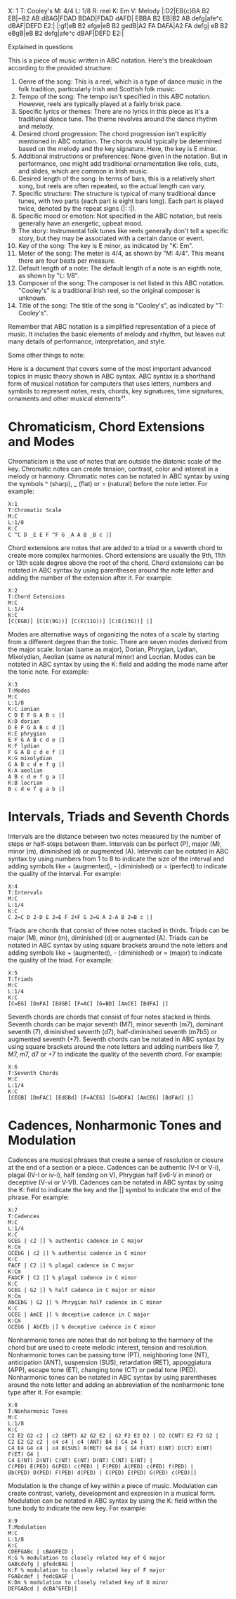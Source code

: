 X: 1
T: Cooley's
M: 4/4
L: 1/8
R: reel
K: Em
V: Melody
|:D2|EB{c}BA B2 EB|~B2 AB dBAG|FDAD BDAD|FDAD dAFD|
EBBA B2 EB|B2 AB defg|afe^c dBAF|DEFD E2:|
|:gf|eB B2 efge|eB B2 gedB|A2 FA DAFA|A2 FA defg|
eB B2 eBgB|eB B2 defg|afe^c dBAF|DEFD E2:|

Explained in questions

This is a piece of music written in ABC notation. Here's the breakdown according to the provided structure:

1. Genre of the song: This is a reel, which is a type of dance music in the folk tradition, particularly Irish and Scottish folk music. 
2. Tempo of the song: The tempo isn't specified in this ABC notation. However, reels are typically played at a fairly brisk pace.
3. Specific lyrics or themes: There are no lyrics in this piece as it's a traditional dance tune. The theme revolves around the dance rhythm and melody.
4. Desired chord progression: The chord progression isn't explicitly mentioned in ABC notation. The chords would typically be determined based on the melody and the key signature. Here, the key is E minor.
5. Additional instructions or preferences: None given in the notation. But in performance, one might add traditional ornamentation like rolls, cuts, and slides, which are common in Irish music.
6. Desired length of the song: In terms of bars, this is a relatively short song, but reels are often repeated, so the actual length can vary.
7. Specific structure: The structure is typical of many traditional dance tunes, with two parts (each part is eight bars long). Each part is played twice, denoted by the repeat signs (|: :|).
8. Specific mood or emotion: Not specified in the ABC notation, but reels generally have an energetic, upbeat mood.
9. The story: Instrumental folk tunes like reels generally don't tell a specific story, but they may be associated with a certain dance or event.
10. Key of the song: The key is E minor, as indicated by "K: Em".
11. Meter of the song: The meter is 4/4, as shown by "M: 4/4". This means there are four beats per measure.
12. Default length of a note: The default length of a note is an eighth note, as shown by "L: 1/8".
13. Composer of the song: The composer is not listed in this ABC notation. "Cooley's" is a traditional Irish reel, so the original composer is unknown.
14. Title of the song: The title of the song is "Cooley's", as indicated by "T: Cooley's".

Remember that ABC notation is a simplified representation of a piece of music. It includes the basic elements of melody and rhythm, but leaves out many details of performance, interpretation, and style.

Some other things to note: 

Here is a document that covers some of the most important advanced topics in music theory shown in ABC syntax. ABC syntax is a shorthand form of musical notation for computers that uses letters, numbers and symbols to represent notes, rests, chords, key signatures, time signatures, ornaments and other musical elements²¹.

# Chromaticism, Chord Extensions and Modes

Chromaticism is the use of notes that are outside the diatonic scale of the key. Chromatic notes can create tension, contrast, color and interest in a melody or harmony. Chromatic notes can be notated in ABC syntax by using the symbols ^ (sharp), _ (flat) or = (natural) before the note letter. For example:

```
X:1
T:Chromatic Scale
M:C
L:1/8
K:C
C ^C D _E E F ^F G _A A B _B c |]
```

Chord extensions are notes that are added to a triad or a seventh chord to create more complex harmonies. Chord extensions are usually the 9th, 11th or 13th scale degree above the root of the chord. Chord extensions can be notated in ABC syntax by using parentheses around the note letter and adding the number of the extension after it. For example:

```
X:2
T:Chord Extensions
M:C
L:1/4
K:C
[C(EGB)] [C(E(9G))] [C(E(11G))] [C(E(13G))] |]
```

Modes are alternative ways of organizing the notes of a scale by starting from a different degree than the tonic. There are seven modes derived from the major scale: Ionian (same as major), Dorian, Phrygian, Lydian, Mixolydian, Aeolian (same as natural minor) and Locrian. Modes can be notated in ABC syntax by using the K: field and adding the mode name after the tonic note. For example:

```
X:3
T:Modes
M:C
L:1/8
K:C ionian
C D E F G A B c |]
K:D dorian
D E F G A B c d |]
K:E phrygian
E F G A B c d e |]
K:F lydian
F G A B c d e f |]
K:G mixolydian
G A B c d e f g |]
K:A aeolian
A B c d e f g a |]
K:B locrian
B c d e f g a b |]
```

# Intervals, Triads and Seventh Chords

Intervals are the distance between two notes measured by the number of steps or half-steps between them. Intervals can be perfect (P), major (M), minor (m), diminished (d) or augmented (A). Intervals can be notated in ABC syntax by using numbers from 1 to 8 to indicate the size of the interval and adding symbols like + (augmented), - (diminished) or = (perfect) to indicate the quality of the interval. For example:

```
X:4
T:Intervals
M:C
L:1/4
K:C
C 2=C D 2-D E 2=E F 2+F G 2=G A 2-A B 2=B c |]
```

Triads are chords that consist of three notes stacked in thirds. Triads can be major (M), minor (m), diminished (d) or augmented (A). Triads can be notated in ABC syntax by using square brackets around the note letters and adding symbols like + (augmented), - (diminished) or = (major) to indicate the quality of the triad. For example:

```
X:5
T:Triads
M:C
L:1/4
K:C
[C=EG] [DmFA] [EdGB] [F=AC] [G=BD] [AmCE] [BdFA] |]
```

Seventh chords are chords that consist of four notes stacked in thirds. Seventh chords can be major seventh (M7), minor seventh (m7), dominant seventh (7), diminished seventh (d7), half-diminished seventh (m7b5) or augmented seventh (+7). Seventh chords can be notated in ABC syntax by using square brackets around the note letters and adding numbers like 7, M7, m7, d7 or +7 to indicate the quality of the seventh chord. For example:

```
X:6
T:Seventh Chords
M:C
L:1/4
K:C
[CEGB] [DmFAC] [EdGBd] [F=ACEG] [G=BDFA] [AmCEG] [BdFAd] |]
```

# Cadences, Nonharmonic Tones and Modulation

Cadences are musical phrases that create a sense of resolution or closure at the end of a section or a piece. Cadences can be authentic (V-I or V-i), plagal (IV-I or iv-i), half (ending on V), Phrygian half (iv6-V in minor) or deceptive (V-vi or V-VI). Cadences can be notated in ABC syntax by using the K: field to indicate the key and the |] symbol to indicate the end of the phrase. For example:

```
X:7
T:Cadences
M:C
L:1/4
K:C
GCEG | c2 |] % authentic cadence in C major
K:Cm
GCEbG | c2 |] % authentic cadence in C minor
K:C
FACF | C2 |] % plagal cadence in C major
K:Cm
FAbCF | C2 |] % plagal cadence in C minor
K:C
GCEG | G2 |] % half cadence in C major or minor
K:Cm
AbCEbG | G2 |] % Phrygian half cadence in C minor
K:C
GCEG | AmCE |] % deceptive cadence in C major
K:Cm
GCEbG | AbCEb |] % deceptive cadence in C minor
```

Nonharmonic tones are notes that do not belong to the harmony of the chord but are used to create melodic interest, tension and resolution. Nonharmonic tones can be passing tone (PT), neighboring tone (NT), anticipation (ANT), suspension (SUS), retardation (RET), appoggiatura (APP), escape tone (ET), changing tone (CT) or pedal tone (PED). Nonharmonic tones can be notated in ABC syntax by using parentheses around the note letter and adding an abbreviation of the nonharmonic tone type after it. For example:

```
X:8
T:Nonharmonic Tones
M:C
L:1/8
K:C
C2 E2 G2 c2 | c2 (BPT) A2 G2 E2 | G2 F2 E2 D2 | D2 (CNT) E2 F2 G2 |
C2 E2 G2 c2 | c4 c4 | c4 (ANT) B4 | C4 z4 |
C4 E4 G4 c4 | c4 B(SUS) A(RET) G4 E4 | G4 F(ET) E(NT) D(CT) E(NT) F(ET) G4 |
C4 E(NT) D(NT) C(NT) E(NT) D(NT) C(NT) E(NT) |
C(PED) E(PED) G(PED) c(PED) | F(PED) A(PED) c(PED) f(PED) |
Bb(PED) D(PED) F(PED) d(PED) | C(PED) E(PED) G(PED) c(PED)|]
```

Modulation is the change of key within a piece of music. Modulation can create contrast, variety, development and expression in a musical form. Modulation can be notated in ABC syntax by using the K: field within the tune body to indicate the new key. For example:

```
X:9
T:Modulation
M:C
L:1/8
K:C
CDEFGABc | cBAGFECD |
K:G % modulation to closely related key of G major 
GABcdefg | gfedcBAG |
K:F % modulation to closely related key of F major 
FGABcdef | fedcBAGF |
K:Dm % modulation to closely related key of D minor 
DEFGABcd | dcBA^GFED|]
```

